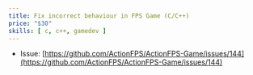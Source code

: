 ```yaml
---
title: Fix incorrect behaviour in FPS Game (C/C++)
price: "$30"
skills: [ c, c++, gamedev ]
---
```


- Issue: [https://github.com/ActionFPS/ActionFPS-Game/issues/144](https://github.com/ActionFPS/ActionFPS-Game/issues/144)
